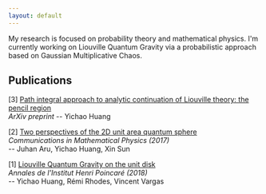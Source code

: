 ```yaml
---
layout: default
---
```


My research is focused on probability theory and mathematical physics. I'm currently working on Liouville Quantum Gravity via a probabilistic approach based on Gaussian Multiplicative Chaos.

## Publications

[3] [Path integral approach to analytic continuation of Liouville theory: the pencil region](https://arxiv.org/abs/1809.08650)  
_ArXiv preprint_
-- Yichao Huang

[2] [Two perspectives of the 2D unit area quantum sphere](http://arxiv.org/abs/1512.06190)  
_Communications in Mathematical Physics (2017)_  
-- Juhan Aru, Yichao Huang, Xin Sun

[1] [Liouville Quantum Gravity on the unit disk](http://arxiv.org/abs/1502.04343)  
_Annales de l'Institut Henri Poincaré (2018)_  
-- Yichao Huang, Rémi Rhodes, Vincent Vargas
